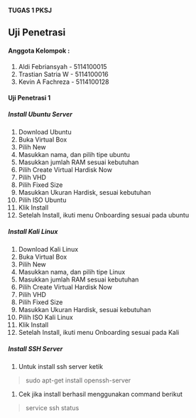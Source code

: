 <b> TUGAS 1 PKSJ </b>
## Uji Penetrasi

#### Anggota Kelompok :
1. Aldi Febriansyah - 5114100015
1. Trastian Satria W - 5114100016
1. Kevin A Fachreza - 5114100128

#### Uji Penetrasi 1
##### Install Ubuntu Server

1. Download Ubuntu
1. Buka Virtual Box
1. Pilih New
1. Masukkan nama, dan pilih tipe ubuntu
1. Masukkan jumlah RAM sesuai kebutuhan
1. Pilih Create Virtual Hardisk Now
1. Pilih VHD
1. Pilih Fixed Size
1. Masukkan Ukuran Hardisk, sesuai kebutuhan
1. Pilih ISO Ubuntu
1. Klik Install
1. Setelah Install, ikuti menu Onboarding sesuai pada ubuntu

##### Install Kali Linux

1. Download Kali Linux
1. Buka Virtual Box
1. Pilih New
1. Masukkan nama, dan pilih tipe Linux
1. Masukkan jumlah RAM sesuai kebutuhan
1. Pilih Create Virtual Hardisk Now
1. Pilih VHD
1. Pilih Fixed Size
1. Masukkan Ukuran Hardisk, sesuai kebutuhan
1. Pilih ISO Kali Linux
1. Klik Install
1. Setelah Install, ikuti menu Onboarding sesuai pada Kali

##### Install SSH Server

1. Untuk install ssh server ketik
> sudo apt-get install openssh-server

1. Cek jika install berhasil menggunakan command berikut
> service ssh status

